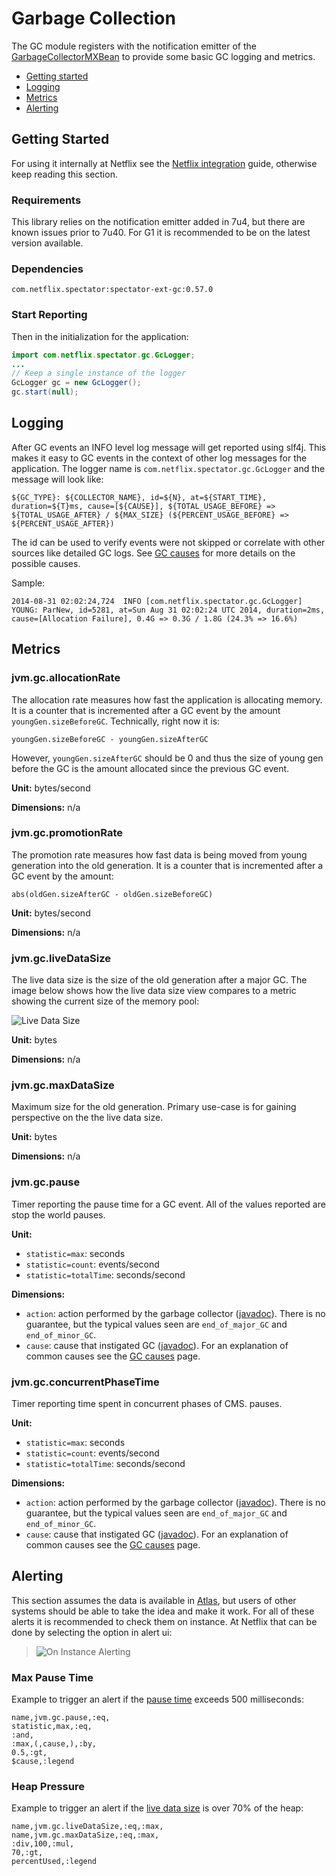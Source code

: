 # Garbage Collection

The GC module registers with the notification emitter of the
[GarbageCollectorMXBean](http://docs.oracle.com/javase/7/docs/api/java/lang/management/GarbageCollectorMXBean.html)
to provide some basic GC logging and metrics.

* [Getting started](#getting-started)
* [Logging](#logging)
* [Metrics](#metrics)
* [Alerting](#alerting)

## Getting Started

For using it internally at Netflix see the [Netflix integration](../intro/netflix.md) guide,
otherwise keep reading this section.

### Requirements

This library relies on the notification emitter added in 7u4, but there are known issues prior
to 7u40. For G1 it is recommended to be on the latest version available.

### Dependencies

```
com.netflix.spectator:spectator-ext-gc:0.57.0
```

### Start Reporting

Then in the initialization for the application:

```java
import com.netflix.spectator.gc.GcLogger;
...
// Keep a single instance of the logger
GcLogger gc = new GcLogger();
gc.start(null);
```

## Logging

After GC events an INFO level log message will get reported using slf4j. This makes it easy to
GC events in the context of other log messages for the application. The logger name is
`com.netflix.spectator.gc.GcLogger` and the message will look like:

```
${GC_TYPE}: ${COLLECTOR_NAME}, id=${N}, at=${START_TIME}, duration=${T}ms, cause=[${CAUSE}], ${TOTAL_USAGE_BEFORE} => ${TOTAL_USAGE_AFTER} / ${MAX_SIZE} (${PERCENT_USAGE_BEFORE} => ${PERCENT_USAGE_AFTER})
```

The id can be used to verify events were not skipped or correlate with other sources like
detailed GC logs. See [GC causes](jvm-gc-causes.md) for more details on the possible causes.

Sample:

```
2014-08-31 02:02:24,724  INFO [com.netflix.spectator.gc.GcLogger] YOUNG: ParNew, id=5281, at=Sun Aug 31 02:02:24 UTC 2014, duration=2ms, cause=[Allocation Failure], 0.4G => 0.3G / 1.8G (24.3% => 16.6%)
```

## Metrics

### jvm.gc.allocationRate

The allocation rate measures how fast the application is allocating memory. It is a counter
that is incremented after a GC event by the amount `youngGen.sizeBeforeGC`. Technically, right
now it is:

`youngGen.sizeBeforeGC - youngGen.sizeAfterGC`

However, `youngGen.sizeAfterGC` should be 0 and thus the size of young gen before the GC is
the amount allocated since the previous GC event.

**Unit:** bytes/second

**Dimensions:** n/a

### jvm.gc.promotionRate

The promotion rate measures how fast data is being moved from young generation into the old
generation. It is a counter that is incremented after a GC event by the amount:

`abs(oldGen.sizeAfterGC - oldGen.sizeBeforeGC)`

**Unit:** bytes/second

**Dimensions:** n/a

### jvm.gc.liveDataSize

The live data size is the size of the old generation after a major GC. The image below shows
how the live data size view compares to a metric showing the current size of the memory pool:

![Live Data Size](../images/live_data_size.png)

**Unit:** bytes

**Dimensions:** n/a

### jvm.gc.maxDataSize

Maximum size for the old generation. Primary use-case is for gaining perspective on the the
live data size.

**Unit:** bytes

**Dimensions:** n/a

### jvm.gc.pause

Timer reporting the pause time for a GC event. All of the values reported are stop the world
pauses.

**Unit:**

* `statistic=max`: seconds
* `statistic=count`: events/second
* `statistic=totalTime`: seconds/second

**Dimensions:**

* `action`: action performed by the garbage collector
   ([javadoc](http://docs.oracle.com/javase/7/docs/jre/api/management/extension/com/sun/management/GarbageCollectionNotificationInfo.html#getGcAction())).
   There is no guarantee, but the typical values seen are `end_of_major_GC` and `end_of_minor_GC`.
* `cause`: cause that instigated GC ([javadoc](http://docs.oracle.com/javase/7/docs/jre/api/management/extension/com/sun/management/GarbageCollectionNotificationInfo.html#getGcCause())).
  For an explanation of common causes see the [GC causes](jvm-gc-causes.md) page.

### jvm.gc.concurrentPhaseTime

Timer reporting time spent in concurrent phases of CMS.
pauses.

**Unit:**

* `statistic=max`: seconds
* `statistic=count`: events/second
* `statistic=totalTime`: seconds/second

**Dimensions:**

* `action`: action performed by the garbage collector
  ([javadoc](http://docs.oracle.com/javase/7/docs/jre/api/management/extension/com/sun/management/GarbageCollectionNotificationInfo.html#getGcAction())).
  There is no guarantee, but the typical values seen are `end_of_major_GC` and `end_of_minor_GC`.
* `cause`: cause that instigated GC ([javadoc](http://docs.oracle.com/javase/7/docs/jre/api/management/extension/com/sun/management/GarbageCollectionNotificationInfo.html#getGcCause())).
  For an explanation of common causes see the [GC causes](jvm-gc-causes.md) page.

## Alerting

This section assumes the data is available in [Atlas](https://github.com/Netflix/atlas/wiki/),
but users of other systems should be able to take the idea and make it work. For all of these
alerts it is recommended to check them on instance. At Netflix that can be done by selecting
the option in alert ui:

> ![On Instance Alerting](../images/on_instance.png)

### Max Pause Time

Example to trigger an alert if the [pause time](#jvmgcpause) exceeds 500 milliseconds:

```
name,jvm.gc.pause,:eq,
statistic,max,:eq,
:and,
:max,(,cause,),:by,
0.5,:gt,
$cause,:legend
``` 

### Heap Pressure

Example to trigger an alert if the [live data size](#jvmgclivedatasize) is over 70% of the heap:

```
name,jvm.gc.liveDataSize,:eq,:max,
name,jvm.gc.maxDataSize,:eq,:max,
:div,100,:mul,
70,:gt,
percentUsed,:legend
``` 
